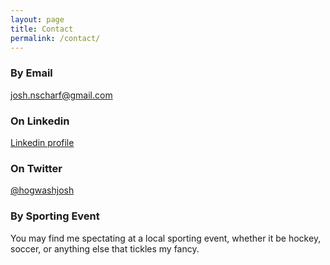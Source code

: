 ```yaml
---
layout: page
title: Contact
permalink: /contact/
---
```


### By Email
[josh.nscharf@gmail.com](mailto:josh.nscharf@gmail.com "Joshua Scharf by email")

### On Linkedin
[Linkedin profile](http://ca.linkedin.com/in/joshscharf "Joshua Scharf on Linkedin")

### On Twitter
[@hogwashjosh](https://twitter.com/hogwashjosh "Joshua Scharf on Twitter")

### By Sporting Event
You may find me spectating at a local sporting event, whether it be hockey, soccer, or anything else that tickles my fancy.
